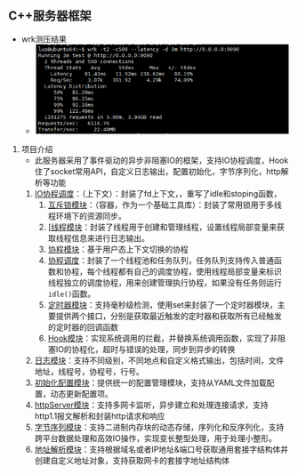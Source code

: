 ## C++服务器框架
- wrk测压结果
	- ![测压结果](./Pasted%20image%2020250321161759.png)
1. 项目介绍
	- 此服务器采用了事件驱动的异步非阻塞IO的框架，支持IO协程调度，Hook住了socket常用API，自定义日志输出，配置初始化，字节序列化，http解析等功能
	1. [IO协程调度](./readMe/IO%E5%8D%8F%E7%A8%8B%E8%B0%83%E5%BA%A6.md)：（上下文）：封装了fd上下文，，重写了idle和stoping函数，
		1. [互斥锁模块](./readMe/%E4%BA%92%E6%96%A5%E9%94%81%E6%A8%A1%E5%9D%97.md)：（容器，作为一个基础工具库）：封装了常用锁用于多线程环境下的资源同步。
		2. [[线程模块](./readMe/%E7%BA%BF%E7%A8%8B%E6%A8%A1%E5%9D%97.md)：封装了线程用于创建和管理线程，设置线程局部变量来获取线程信息来进行日志输出。
		3. [协程模块](./readMe/%E5%8D%8F%E7%A8%8B%E6%A8%A1%E5%9D%97.md)：基于用户态上下文切换的协程
		4. [协程调度](./readMe/%E5%8D%8F%E7%A8%8B%E8%B0%83%E5%BA%A6.md)：封装了一个线程池和任务队列，任务队列支持传入普通函数和协程，每个线程都有自己的调度协程，使用线程局部变量来标识线程独立的调度协程，用来创建管理执行协程，如果没有任务则运行`idle()`函数。
		5. [定时器模块](./readMe/%E5%AE%9A%E6%97%B6%E5%99%A8%E6%A8%A1%E5%9D%97.md)：支持毫秒级检测，使用set来封装了一个定时器模块，主要提供两个接口，分别是获取最近触发的定时器和获取所有已经触发的定时器的回调函数
		6. [Hook模块](./readMe/Hook%E6%A8%A1%E5%9D%97.md)：实现系统调用的拦截，并替换系统调用函数，实现了非阻塞IO的协程化，超时与错误的处理，同步到异步的转换
	2. [日志模块](./readMe/%E6%97%A5%E5%BF%97%E6%A8%A1%E5%9D%97.md)：支持不同级别，不同地点和自定义格式输出，包括时间，文件地址，线程号，协程号，行号。
	3. [初始化配置模块](./readMe/%E5%88%9D%E5%A7%8B%E5%8C%96%E9%85%8D%E7%BD%AE%E6%A8%A1%E5%9D%97.md)：提供统一的配置管理模块，支持从YAML文件加载配置，动态更新配置项。
	4. [httpServer模块](./readMe/httpServer%E6%A8%A1%E5%9D%97.md)：支持多网卡监听，异步建立和处理连接请求，支持http1.1报文解析和封装http请求和响应
	5. [字节序列模块](./readMe/%E5%AD%97%E8%8A%82%E5%BA%8F%E5%88%97%E6%A8%A1%E5%9D%97.md)：支持二进制内存块的动态存储，序列化和反序列化，支持跨平台数据处理和高效IO操作，实现变长整型处理，用于处理小整形。
	6. [地址解析模块](./readMe/%E5%9C%B0%E5%9D%80%E8%A7%A3%E6%9E%90%E6%A8%A1%E5%9D%97.md)：支持根据域名或者IP地址&端口号获取通用套接字结构体并创建自定义地址对象，支持获取网卡的套接字地址结构体
